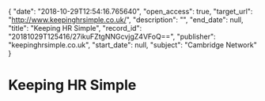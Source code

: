 {
  "date": "2018-10-29T12:54:16.765640", 
  "open_access": true, 
  "target_url": "http://www.keepinghrsimple.co.uk/", 
  "description": "", 
  "end_date": null, 
  "title": "Keeping HR Simple", 
  "record_id": "20181029T125416/27ikuFZtgNNGcvjgZ4VFoQ==", 
  "publisher": "keepinghrsimple.co.uk", 
  "start_date": null, 
  "subject": "Cambridge Network"
}

# Keeping HR Simple

